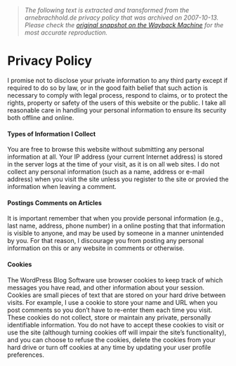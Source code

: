 > *The following text is extracted and transformed from the arnebrachhold.de privacy policy that was archived on 2007-10-13. Please check the [original snapshot on the Wayback Machine](https://web.archive.org/web/20071013051147id_/http%3A//www.arnebrachhold.de/imprint/privacy-policy) for the most accurate reproduction.*

# Privacy Policy

I promise not to disclose your private information to any third party except if required to do so by law, or in the good faith belief that such action is necessary to comply with legal process, respond to claims, or to protect the rights, property or safety of the users of this website or the public. I take all reasonable care in handling your personal information to ensure its security both offline and online.

#### Types of Information I Collect

You are free to browse this website without submitting any personal information at all. Your IP address (your current Internet address) is stored in the server logs at the time of your visit, as it is on all web sites. I do not collect any personal information (such as a name, address or e-mail address) when you visit the site unless you register to the site or provied the information when leaving a comment.

#### Postings Comments on Articles

It is important remember that when you provide personal information (e.g., last name, address, phone number) in a online posting that that information is visible to anyone, and may be used by someone in a manner unintended by you. For that reason, I discourage you from posting any personal information on this or any website in comments or otherwise.

#### Cookies

The WordPress Blog Software use browser cookies to keep track of which messages you have read, and other information about your session. Cookies are small pieces of text that are stored on your hard drive between visits. For example, I use a cookie to store your name and URL when you post comments so you don’t have to re-enter them each time you visit. These cookies do not collect, store or maintain any private, personally identifiable information. You do not have to accept these cookies to visit or use the site (although turning cookies off will impair the site’s functionality), and you can choose to refuse the cookies, delete the cookies from your hard drive or turn off cookies at any time by updating your user profile preferences.
